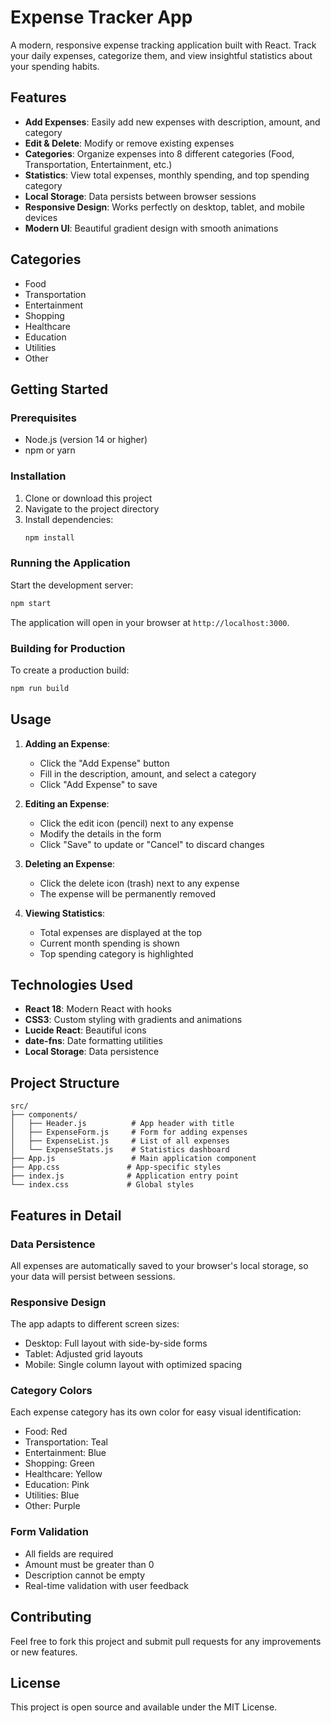 # Expense Tracker App

A modern, responsive expense tracking application built with React. Track your daily expenses, categorize them, and view insightful statistics about your spending habits.

## Features

- **Add Expenses**: Easily add new expenses with description, amount, and category
- **Edit & Delete**: Modify or remove existing expenses
- **Categories**: Organize expenses into 8 different categories (Food, Transportation, Entertainment, etc.)
- **Statistics**: View total expenses, monthly spending, and top spending category
- **Local Storage**: Data persists between browser sessions
- **Responsive Design**: Works perfectly on desktop, tablet, and mobile devices
- **Modern UI**: Beautiful gradient design with smooth animations

## Categories

- Food
- Transportation
- Entertainment
- Shopping
- Healthcare
- Education
- Utilities
- Other

## Getting Started

### Prerequisites

- Node.js (version 14 or higher)
- npm or yarn

### Installation

1. Clone or download this project
2. Navigate to the project directory
3. Install dependencies:
   ```bash
   npm install
   ```

### Running the Application

Start the development server:
```bash
npm start
```

The application will open in your browser at `http://localhost:3000`.

### Building for Production

To create a production build:
```bash
npm run build
```

## Usage

1. **Adding an Expense**:
   - Click the "Add Expense" button
   - Fill in the description, amount, and select a category
   - Click "Add Expense" to save

2. **Editing an Expense**:
   - Click the edit icon (pencil) next to any expense
   - Modify the details in the form
   - Click "Save" to update or "Cancel" to discard changes

3. **Deleting an Expense**:
   - Click the delete icon (trash) next to any expense
   - The expense will be permanently removed

4. **Viewing Statistics**:
   - Total expenses are displayed at the top
   - Current month spending is shown
   - Top spending category is highlighted

## Technologies Used

- **React 18**: Modern React with hooks
- **CSS3**: Custom styling with gradients and animations
- **Lucide React**: Beautiful icons
- **date-fns**: Date formatting utilities
- **Local Storage**: Data persistence

## Project Structure

```
src/
├── components/
│   ├── Header.js          # App header with title
│   ├── ExpenseForm.js     # Form for adding expenses
│   ├── ExpenseList.js     # List of all expenses
│   └── ExpenseStats.js    # Statistics dashboard
├── App.js                 # Main application component
├── App.css               # App-specific styles
├── index.js              # Application entry point
└── index.css             # Global styles
```

## Features in Detail

### Data Persistence
All expenses are automatically saved to your browser's local storage, so your data will persist between sessions.

### Responsive Design
The app adapts to different screen sizes:
- Desktop: Full layout with side-by-side forms
- Tablet: Adjusted grid layouts
- Mobile: Single column layout with optimized spacing

### Category Colors
Each expense category has its own color for easy visual identification:
- Food: Red
- Transportation: Teal
- Entertainment: Blue
- Shopping: Green
- Healthcare: Yellow
- Education: Pink
- Utilities: Blue
- Other: Purple

### Form Validation
- All fields are required
- Amount must be greater than 0
- Description cannot be empty
- Real-time validation with user feedback

## Contributing

Feel free to fork this project and submit pull requests for any improvements or new features.

## License

This project is open source and available under the MIT License. 